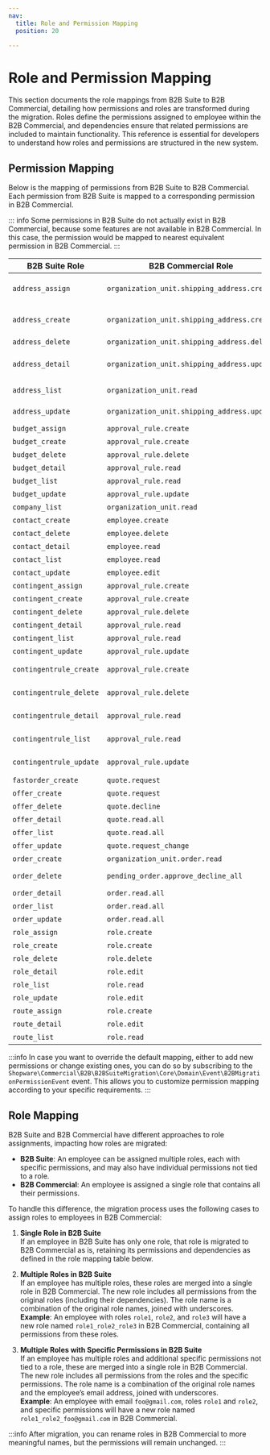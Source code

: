 ```yaml
---
nav:
  title: Role and Permission Mapping
  position: 20

---
```


# Role and Permission Mapping

This section documents the role mappings from B2B Suite to B2B Commercial, detailing how permissions and roles are transformed during the migration. Roles define the permissions assigned to employee within the B2B Commercial, and dependencies ensure that related permissions are included to maintain functionality. This reference is essential for developers to understand how roles and permissions are structured in the new system.

## Permission Mapping

Below is the mapping of permissions from B2B Suite to B2B Commercial. Each permission from B2B Suite is mapped to a corresponding permission in B2B Commercial.

::: info
Some permissions in B2B Suite do not actually exist in B2B Commercial, because some features are not available in B2B Commercial. In this case, the permission would be mapped to nearest equivalent permission in B2B Commercial.
:::

| B2B Suite Role          | B2B Commercial Role                         | Dependencies                                                                                       | Category        |
|-------------------------|---------------------------------------------|----------------------------------------------------------------------------------------------------|-----------------|
| `address_assign`        | `organization_unit.shipping_address.create` | `organization_unit.billing_address.create`, `organization_unit.create`, `organization_unit.update` | Address         |
| `address_create`        | `organization_unit.shipping_address.create` | `organization_unit.billing_address.create`, `organization_unit.create`, `organization_unit.update` | Address         |
| `address_delete`        | `organization_unit.shipping_address.delete` | `organization_unit.billing_address.delete`                                                         | Address         |
| `address_detail`        | `organization_unit.shipping_address.update` | `organization_unit.billing_address.update`, `organization_unit.create`, `organization_unit.update` | Address         |
| `address_list`          | `organization_unit.read`                    | `organization_unit.create`, `organization_unit.update`                                             | Address         |
| `address_update`        | `organization_unit.shipping_address.update` | `organization_unit.create`, `organization_unit.update`                                             | Address         |
| `budget_assign`         | `approval_rule.create`                      | None                                                                                               | Budget          |
| `budget_create`         | `approval_rule.create`                      | None                                                                                               | Budget          |
| `budget_delete`         | `approval_rule.delete`                      | None                                                                                               | Budget          |
| `budget_detail`         | `approval_rule.read`                        | None                                                                                               | Budget          |
| `budget_list`           | `approval_rule.read`                        | None                                                                                               | Budget          |
| `budget_update`         | `approval_rule.update`                      | None                                                                                               | Budget          |
| `company_list`          | `organization_unit.read`                    | None                                                                                               | Company         |
| `contact_create`        | `employee.create`                           | `employee.read`, `employee.edit`, `role.read`                                                      | Contact         |
| `contact_delete`        | `employee.delete`                           | `employee.read`, `employee.edit`, `role.read`                                                      | Contact         |
| `contact_detail`        | `employee.read`                             | None                                                                                               | Contact         |
| `contact_list`          | `employee.read`                             | None                                                                                               | Contact         |
| `contact_update`        | `employee.edit`                             | `employee.read`, `role.read`                                                                       | Contact         |
| `contingent_assign`     | `approval_rule.create`                      | None                                                                                               | Contingent      |
| `contingent_create`     | `approval_rule.create`                      | None                                                                                               | Contingent      |
| `contingent_delete`     | `approval_rule.delete`                      | None                                                                                               | Contingent      |
| `contingent_detail`     | `approval_rule.read`                        | None                                                                                               | Contingent      |
| `contingent_list`       | `approval_rule.read`                        | None                                                                                               | Contingent      |
| `contingent_update`     | `approval_rule.update`                      | None                                                                                               | Contingent      |
| `contingentrule_create` | `approval_rule.create`                      | None                                                                                               | Contingent Rule |
| `contingentrule_delete` | `approval_rule.delete`                      | None                                                                                               | Contingent Rule |
| `contingentrule_detail` | `approval_rule.read`                        | None                                                                                               | Contingent Rule |
| `contingentrule_list`   | `approval_rule.read`                        | None                                                                                               | Contingent Rule |
| `contingentrule_update` | `approval_rule.update`                      | None                                                                                               | Contingent Rule |
| `fastorder_create`      | `quote.request`                             | None                                                                                               | Order           |
| `offer_create`          | `quote.request`                             | None                                                                                               | Order           |
| `offer_delete`          | `quote.decline`                             | None                                                                                               | Order           |
| `offer_detail`          | `quote.read.all`                            | None                                                                                               | Order           |
| `offer_list`            | `quote.read.all`                            | `organization_unit.quote.read`                                                                     | Order           |
| `offer_update`          | `quote.request_change`                      | `quote.accept`                                                                                     | Order           |
| `order_create`          | `organization_unit.order.read`              | None                                                                                               | Order           |
| `order_delete`          | `pending_order.approve_decline_all`         | `pending_order.read_all`, `pending_order.approve_decline`                                          | Order           |
| `order_detail`          | `order.read.all`                            | None                                                                                               | Order           |
| `order_list`            | `order.read.all`                            | None                                                                                               | Order           |
| `order_update`          | `order.read.all`                            | None                                                                                               | Order           |
| `role_assign`           | `role.create`                               | `role.read`, `role.edit`                                                                           | Role            |
| `role_create`           | `role.create`                               | `role.read`, `role.edit`                                                                           | Role            |
| `role_delete`           | `role.delete`                               | `role.read`, `role.edit`                                                                           | Role            |
| `role_detail`           | `role.edit`                                 | `role.read`                                                                                        | Role            |
| `role_list`             | `role.read`                                 | None                                                                                               | Role            |
| `role_update`           | `role.edit`                                 | `role.read`                                                                                        | Role            |
| `route_assign`          | `role.create`                               | `role.read`, `role.edit`                                                                           | Route           |
| `route_detail`          | `role.edit`                                 | `role.read`                                                                                        | Route           |
| `route_list`            | `role.read`                                 | None                                                                                               | Route           |

:::info
In case you want to override the default mapping, either to add new permissions or change existing ones, you can do so by subscribing to the `Shopware\Commercial\B2B\B2BSuiteMigration\Core\Domain\Event\B2BMigrationPermissionEvent` event. This allows you to customize permission mapping according to your specific requirements.
:::

## Role Mapping

B2B Suite and B2B Commercial have different approaches to role assignments, impacting how roles are migrated:

- **B2B Suite**: An employee can be assigned multiple roles, each with specific permissions, and may also have individual permissions not tied to a role.
- **B2B Commercial**: An employee is assigned a single role that contains all their permissions.

To handle this difference, the migration process uses the following cases to assign roles to employees in B2B Commercial:

1. **Single Role in B2B Suite**  
   If an employee in B2B Suite has only one role, that role is migrated to B2B Commercial as is, retaining its permissions and dependencies as defined in the role mapping table below.

2. **Multiple Roles in B2B Suite**  
   If an employee has multiple roles, these roles are merged into a single role in B2B Commercial. The new role includes all permissions from the original roles (including their dependencies). The role name is a combination of the original role names, joined with underscores.  
   **Example**: An employee with roles `role1`, `role2`, and `role3` will have a new role named `role1_role2_role3` in B2B Commercial, containing all permissions from these roles.

3. **Multiple Roles with Specific Permissions in B2B Suite**  
   If an employee has multiple roles and additional specific permissions not tied to a role, these are merged into a single role in B2B Commercial. The new role includes all permissions from the roles and the specific permissions. The role name is a combination of the original role names and the employee’s email address, joined with underscores.  
   **Example**: An employee with email `foo@gmail.com`, roles `role1` and `role2`, and specific permissions will have a new role named `role1_role2_foo@gmail.com` in B2B Commercial.

:::info
After migration, you can rename roles in B2B Commercial to more meaningful names, but the permissions will remain unchanged.
:::
